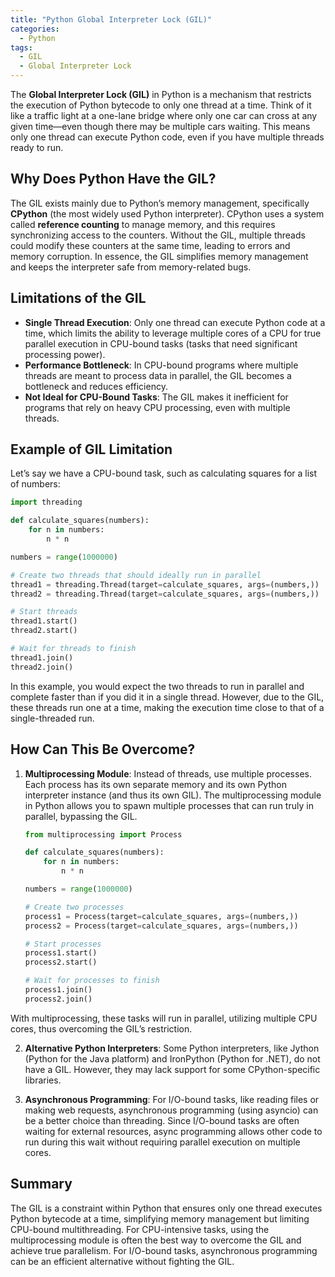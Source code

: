 ```yaml
---
title: "Python Global Interpreter Lock (GIL)"
categories:
  - Python
tags:
  - GIL
  - Global Interpreter Lock
---
```


The **Global Interpreter Lock (GIL)** in Python is a mechanism that restricts the execution of Python bytecode to only one thread at a time. Think of it like a traffic light at a one-lane bridge where only one car can cross at any given time—even though there may be multiple cars waiting. This means only one thread can execute Python code, even if you have multiple threads ready to run.

## Why Does Python Have the GIL?

The GIL exists mainly due to Python’s memory management, specifically **CPython** (the most widely used Python interpreter). CPython uses a system called **reference counting** to manage memory, and this requires synchronizing access to the counters. Without the GIL, multiple threads could modify these counters at the same time, leading to errors and memory corruption. In essence, the GIL simplifies memory management and keeps the interpreter safe from memory-related bugs.

## Limitations of the GIL

- **Single Thread Execution**: Only one thread can execute Python code at a time, which limits the ability to leverage multiple cores of a CPU for true parallel execution in CPU-bound tasks (tasks that need significant processing power).
- **Performance Bottleneck**: In CPU-bound programs where multiple threads are meant to process data in parallel, the GIL becomes a bottleneck and reduces efficiency.
- **Not Ideal for CPU-Bound Tasks**: The GIL makes it inefficient for programs that rely on heavy CPU processing, even with multiple threads.

## Example of GIL Limitation

Let’s say we have a CPU-bound task, such as calculating squares for a list of numbers:

```python
import threading

def calculate_squares(numbers):
    for n in numbers:
        n * n

numbers = range(1000000)

# Create two threads that should ideally run in parallel
thread1 = threading.Thread(target=calculate_squares, args=(numbers,))
thread2 = threading.Thread(target=calculate_squares, args=(numbers,))

# Start threads
thread1.start()
thread2.start()

# Wait for threads to finish
thread1.join()
thread2.join()
```

In this example, you would expect the two threads to run in parallel and complete faster than if you did it in a single thread. However, due to the GIL, these threads run one at a time, making the execution time close to that of a single-threaded run.

## How Can This Be Overcome?

1. **Multiprocessing Module**: Instead of threads, use multiple processes. Each process has its own separate memory and its own Python interpreter instance (and thus its own GIL). The multiprocessing module in Python allows you to spawn multiple processes that can run truly in parallel, bypassing the GIL.

	```python
	from multiprocessing import Process

	def calculate_squares(numbers):
		for n in numbers:
			n * n

	numbers = range(1000000)

	# Create two processes
	process1 = Process(target=calculate_squares, args=(numbers,))
	process2 = Process(target=calculate_squares, args=(numbers,))

	# Start processes
	process1.start()
	process2.start()

	# Wait for processes to finish
	process1.join()
	process2.join()
	```
With multiprocessing, these tasks will run in parallel, utilizing multiple CPU cores, thus overcoming the GIL’s restriction.

2. **Alternative Python Interpreters**: Some Python interpreters, like Jython (Python for the Java platform) and IronPython (Python for .NET), do not have a GIL. However, they may lack support for some CPython-specific libraries.

3. **Asynchronous Programming**: For I/O-bound tasks, like reading files or making web requests, asynchronous programming (using asyncio) can be a better choice than threading. Since I/O-bound tasks are often waiting for external resources, async programming allows other code to run during this wait without requiring parallel execution on multiple cores.

## Summary
The GIL is a constraint within Python that ensures only one thread executes Python bytecode at a time, simplifying memory management but limiting CPU-bound multithreading. For CPU-intensive tasks, using the multiprocessing module is often the best way to overcome the GIL and achieve true parallelism. For I/O-bound tasks, asynchronous programming can be an efficient alternative without fighting the GIL.